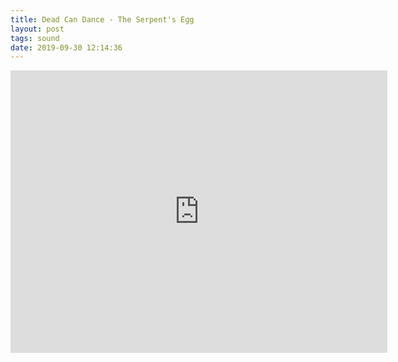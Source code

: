 ```yaml
---
title: Dead Can Dance - The Serpent's Egg
layout: post
tags: sound
date: 2019-09-30 12:14:36
---
```

<iframe width="603" height="452" src="https://www.youtube.com/embed/hThAlY3Q2Kw" frameborder="0" allowfullscreen="true"></iframe>
